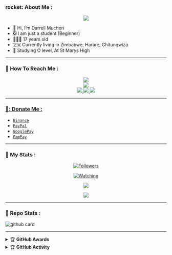 ### rocket: About Me :

<p align="center">
  <img src="https://postimg.cc/zyc7cPmg">
</p>

- 👋 Hi, I’m Darrell Mucheri
- ❎ I am just a student (Beginner)
- 👨🏻‍🦱 17 years old
- 🇿🇼 Currently living in Zimbabwe, Harare, Chitungwiza
- 🌱 Studying O level, At St Marys High

---

### :unicorn: How To Reach Me :
<p align="center">
<a href="https://youtube.com/@DGXeon"><img src="https://img.shields.io/badge/YouTube-ff0000?style=for-the-badge&logo=youtube&logoColor=ff000000&link=https://youtube.com/@DGXeon" /><br>
<a href="https://whatsapp.com/channel/0029VaG9VfPKWEKk1rxTQD20"><img src="https://img.shields.io/badge/WhatsApp Channel-25D366?style=for-the-badge&logo=whatsapp&logoColor=white&link=https://whatsapp.com/channel/0029VaG9VfPKWEKk1rxTQD20" /><br>
<a href="https://t.me/xeonbotinc"><img src="https://img.shields.io/badge/Telegram-00FFFF?style=for-the-badge&logo=telegram&logoColor=white" />
<a href="https://chat.whatsapp.com/Kjm8rnDFcpb04gQNSTbW2d"><img src="https://img.shields.io/badge/WhatsApp Group-25D366?style=for-the-badge&logo=whatsapp&logoColor=white" />
<a href="https://www.instagram.com/unicorn_xeon13?igsh=MzNlNGNkZWQ4Mg=="><img src="https://img.shields.io/badge/Instagram-A020F0?style=for-the-badge&logo=instagram&logoColor=white" />
</p>

---

### 🚀: Donate Me :

- [`Binance`](https://)
- [`PayPal`](https://www.paypal.me/)
- [`GooglePay`](https://)
- [`FamPay`](mmm)

---

### :unicorn: My Stats :
<p align="center"><a href="https://github.com/MrFr3nk/followers"><img title="Followers" src="https://img.shields.io/github/followers/MrFr3nk?color=red&style=flat-square"></a></p>
<p align="center"><a href="https://komarev.com/ghpvc/?username=MrFr3nk&color=blue&style=flat-square&label=Profile+Views"><img title="Watching" src="https://komarev.com/ghpvc/?username=MrFr3nk&color=green&style=flat-square&label=Profile+View"></a>
</p>
<p align="center"><a href="https://github.com/MrFr3nk"><img src="https://github-readme-stats.vercel.app/api?username=MrFr3nk&show_icons=true&theme=radical"></a></p>
<p align="center"><a href="https://github.com/MrFr3nk"><img src="https://github-readme-stats.vercel.app/api/top-langs/?username=MrFr3nk&theme=radical&layout=compact"></a></p>

---

### :unicorn: Repo Stats : 
![github card](https://github-readme-stats.vercel.app/api/pin/?username=MrFr3nk&repo=CheemsBot-MD4&theme=radical)

---

<details>
    <summary>&#127942 <b>GitHub Awards</b></summary><br/>

![Github Trophy](https://github-profile-trophy.vercel.app/?username=MrFr3nk)

</details>

<details>
    <summary>&#127942 <b>GitHub Activity</b></summary><br/>

![Metrics](https://metrics.lecoq.io/MrFr3nk?template=classic&repositories.forks=true&languages=1&languages.colors=github&languages.threshold=0%25&config.timezone=Asia%2FKolkata)

</details> 

<!---
DxTku is a ✨ special ✨ repository because its `README.md` (this file) appears on your GitHub profile.
You can click the Preview link to take a look at your changes.
--->
